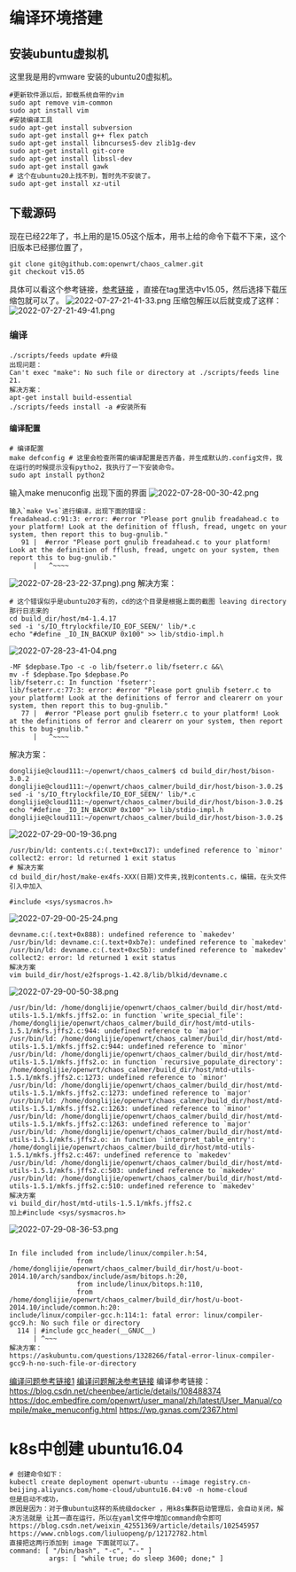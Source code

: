 # 编译环境搭建
## 安装ubuntu虚拟机
这里我是用的vmware 安装的ubuntu20虚拟机。
```
#更新软件源以后，卸载系统自带的vim
sudo apt remove vim-common
sudo apt install vim
#安装编译工具
sudo apt-get install subversion 
sudo apt-get install g++ flex patch 
sudo apt-get install libncurses5-dev zlib1g-dev
sudo apt-get install git-core 
sudo apt-get install libssl-dev 
sudo apt-get install gawk 
# 这个在ubuntu20上找不到，暂时先不安装了。
sudo apt-get install xz-util
```
## 下载源码
现在已经22年了，书上用的是15.05这个版本，用书上给的命令下载不下来，这个旧版本已经挪位置了，
```
git clone git@github.com:openwrt/chaos_calmer.git
git checkout v15.05
```
具体可以看这个参考链接，[参考链接](https://github.com/openwrt/chaos_calmer/tree/v15.05) 
，直接在tag里选中v15.05，然后选择下载压缩包就可以了。
![2022-07-27-21-41-33.png](openwrt.assets/2022-07-27-21-41-33.png)
压缩包解压以后就变成了这样：
![2022-07-27-21-49-41.png](openwrt.assets/2022-07-27-21-49-41.png)
### 编译
```
./scripts/feeds update #升级
出现问题：
Can't exec "make": No such file or directory at ./scripts/feeds line 21.
解决方案：
apt-get install build-essential
./scripts/feeds install -a #安装所有

```
#### 编译配置
```
# 编译配置
make defconfig # 这里会检查所需的编译配置是否齐备，并生成默认的.config文件，我在运行的时候提示没有pytho2，我执行了一下安装命令。
sudo apt install python2
```
输入make menuconfig 出现下面的界面
![2022-07-28-00-30-42.png](openwrt.assets/2022-07-28-00-30-42.png)

```
输入`make V=s`进行编译，出现下面的错误：
freadahead.c:91:3: error: #error "Please port gnulib freadahead.c to your platform! Look at the definition of fflush, fread, ungetc on your system, then report this to bug-gnulib."
   91 |  #error "Please port gnulib freadahead.c to your platform! Look at the definition of fflush, fread, ungetc on your system, then report this to bug-gnulib."
      |   ^~~~~
```
![2022-07-28-23-22-37.png).png](openwrt.assets/![2022-07-28-23-22-37.png](openwrt.assets/2022-07-28-23-22-37.png).png)
解决方案：
```
# 这个错误似乎是ubuntu20才有的，cd的这个目录是根据上面的截图 leaving directory 那行日志来的
cd build_dir/host/m4-1.4.17
sed -i 's/IO_ftrylockfile/IO_EOF_SEEN/' lib/*.c
echo "#define _IO_IN_BACKUP 0x100" >> lib/stdio-impl.h
```
![2022-07-28-23-41-04.png](openwrt.assets/2022-07-28-23-41-04.png)
```
-MF $depbase.Tpo -c -o lib/fseterr.o lib/fseterr.c &&\
mv -f $depbase.Tpo $depbase.Po
lib/fseterr.c: In function 'fseterr':
lib/fseterr.c:77:3: error: #error "Please port gnulib fseterr.c to your platform! Look at the definitions of ferror and clearerr on your system, then report this to bug-gnulib."
   77 |  #error "Please port gnulib fseterr.c to your platform! Look at the definitions of ferror and clearerr on your system, then report this to bug-gnulib."
      |   ^~~~~
```
解决方案：
```
donglijie@cloud111:~/openwrt/chaos_calmer$ cd build_dir/host/bison-3.0.2
donglijie@cloud111:~/openwrt/chaos_calmer/build_dir/host/bison-3.0.2$ sed -i 's/IO_ftrylockfile/IO_EOF_SEEN/' lib/*.c
donglijie@cloud111:~/openwrt/chaos_calmer/build_dir/host/bison-3.0.2$ echo "#define _IO_IN_BACKUP 0x100" >> lib/stdio-impl.h
donglijie@cloud111:~/openwrt/chaos_calmer/build_dir/host/bison-3.0.2$
```

![2022-07-29-00-19-36.png](openwrt.assets/2022-07-29-00-19-36.png)
```
/usr/bin/ld: contents.c:(.text+0xc17): undefined reference to `minor'
collect2: error: ld returned 1 exit status
# 解决方案 
cd build_dir/host/make-ex4fs-XXX(日期)文件夹,找到contents.c，编辑，在头文件引入中加入

#include <sys/sysmacros.h>

```
![2022-07-29-00-25-24.png](openwrt.assets/2022-07-29-00-25-24.png)
```
devname.c:(.text+0x888): undefined reference to `makedev'
/usr/bin/ld: devname.c:(.text+0xb7e): undefined reference to `makedev'
/usr/bin/ld: devname.c:(.text+0xc5b): undefined reference to `makedev'
collect2: error: ld returned 1 exit status
解决方案
vim build_dir/host/e2fsprogs-1.42.8/lib/blkid/devname.c
```
![2022-07-29-00-50-38.png](openwrt.assets/2022-07-29-00-50-38.png)
```
/usr/bin/ld: /home/donglijie/openwrt/chaos_calmer/build_dir/host/mtd-utils-1.5.1/mkfs.jffs2.o: in function `write_special_file':
/home/donglijie/openwrt/chaos_calmer/build_dir/host/mtd-utils-1.5.1/mkfs.jffs2.c:944: undefined reference to `major'
/usr/bin/ld: /home/donglijie/openwrt/chaos_calmer/build_dir/host/mtd-utils-1.5.1/mkfs.jffs2.c:944: undefined reference to `minor'
/usr/bin/ld: /home/donglijie/openwrt/chaos_calmer/build_dir/host/mtd-utils-1.5.1/mkfs.jffs2.o: in function `recursive_populate_directory':
/home/donglijie/openwrt/chaos_calmer/build_dir/host/mtd-utils-1.5.1/mkfs.jffs2.c:1273: undefined reference to `minor'
/usr/bin/ld: /home/donglijie/openwrt/chaos_calmer/build_dir/host/mtd-utils-1.5.1/mkfs.jffs2.c:1273: undefined reference to `major'
/usr/bin/ld: /home/donglijie/openwrt/chaos_calmer/build_dir/host/mtd-utils-1.5.1/mkfs.jffs2.c:1263: undefined reference to `minor'
/usr/bin/ld: /home/donglijie/openwrt/chaos_calmer/build_dir/host/mtd-utils-1.5.1/mkfs.jffs2.c:1263: undefined reference to `major'
/usr/bin/ld: /home/donglijie/openwrt/chaos_calmer/build_dir/host/mtd-utils-1.5.1/mkfs.jffs2.o: in function `interpret_table_entry':
/home/donglijie/openwrt/chaos_calmer/build_dir/host/mtd-utils-1.5.1/mkfs.jffs2.c:467: undefined reference to `makedev'
/usr/bin/ld: /home/donglijie/openwrt/chaos_calmer/build_dir/host/mtd-utils-1.5.1/mkfs.jffs2.c:503: undefined reference to `makedev'
/usr/bin/ld: /home/donglijie/openwrt/chaos_calmer/build_dir/host/mtd-utils-1.5.1/mkfs.jffs2.c:510: undefined reference to `makedev'
解决方案
vi build_dir/host/mtd-utils-1.5.1/mkfs.jffs2.c
加上#include <sys/sysmacros.h>
```
![2022-07-29-08-36-53.png](openwrt.assets/2022-07-29-08-36-53.png)
```

In file included from include/linux/compiler.h:54,
                 from /home/donglijie/openwrt/chaos_calmer/build_dir/host/u-boot-2014.10/arch/sandbox/include/asm/bitops.h:20,
                 from include/linux/bitops.h:110,
                 from /home/donglijie/openwrt/chaos_calmer/build_dir/host/u-boot-2014.10/include/common.h:20:
include/linux/compiler-gcc.h:114:1: fatal error: linux/compiler-gcc9.h: No such file or directory
  114 | #include gcc_header(__GNUC__)
      | ^~~~
解决方案：
https://askubuntu.com/questions/1328266/fatal-error-linux-compiler-gcc9-h-no-such-file-or-directory
```

[编译问题参考链接1](https://blog.csdn.net/kuangzuxiaoN/article/details/121458746)
[编译问题解决参考链接](http://m.blog.chinaunix.net/uid-20680966-id-5833778.html)
编译参考链接：https://blog.csdn.net/cheenbee/article/details/108488374
https://doc.embedfire.com/openwrt/user_manal/zh/latest/User_Manual/compile/make_menuconfig.html
https://wp.gxnas.com/2367.html

# k8s中创建 ubuntu16.04
```
# 创建命令如下：
kubectl create deployment openwrt-ubuntu --image registry.cn-beijing.aliyuncs.com/home-cloud/ubuntu16.04:v0 -n home-cloud
但是启动不成功，
原因是因为：对于像ubuntu这样的系统级docker ，用k8s集群启动管理后，会自动关闭，解决方法就是 让其一直在运行，所以在yaml文件中增加command命令即可
https://blog.csdn.net/weixin_42551369/article/details/102545957
https://www.cnblogs.com/liuluopeng/p/12172782.html
直接把这两行添加到 image 下面就可以了。
command: [ "/bin/bash", "-c", "--" ]
          args: [ "while true; do sleep 3600; done;" ]
```